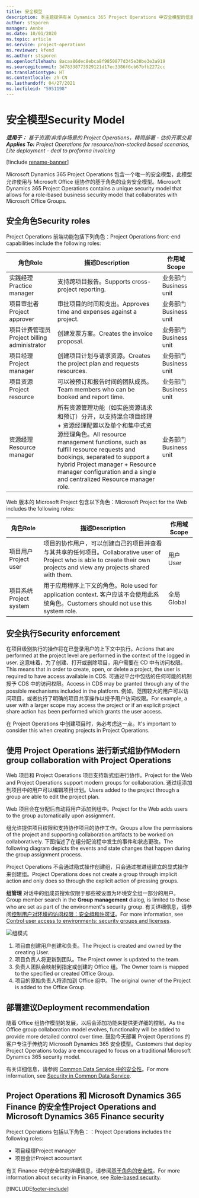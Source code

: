 ```yaml
---
title: 安全模型
description: 本主题提供有关 Dynamics 365 Project Operations 中安全模型的信息。
author: stsporen
manager: Annbe
ms.date: 10/01/2020
ms.topic: article
ms.service: project-operations
ms.reviewer: kfend
ms.author: stsporen
ms.openlocfilehash: 8acaa86dec8ebca8f9850877d345e30be3e3a919
ms.sourcegitcommit: 3d78338773929121d17ec3386f6cb67bfb2272cc
ms.translationtype: HT
ms.contentlocale: zh-CN
ms.lasthandoff: 04/27/2021
ms.locfileid: "5951198"
---
```

# <a name="security-model"></a><span data-ttu-id="ea1f5-103">安全模型</span><span class="sxs-lookup"><span data-stu-id="ea1f5-103">Security Model</span></span>

<span data-ttu-id="ea1f5-104">_**适用于：** 基于资源/非库存场景的 Project Operations，精简部署 - 估价开票交易_</span><span class="sxs-lookup"><span data-stu-id="ea1f5-104">_**Applies To:** Project Operations for resource/non-stocked based scenarios, Lite deployment - deal to proforma invoicing_</span></span>

[!include [rename-banner](~/includes/cc-data-platform-banner.md)]

<span data-ttu-id="ea1f5-105">Microsoft Dynamics 365 Project Operations 包含一个唯一的安全模型，此模型允许使用与 Microsoft Office 组协作的基于角色的业务安全模型。</span><span class="sxs-lookup"><span data-stu-id="ea1f5-105">Microsoft Dynamics 365 Project Operations contains a unique security model that allows for a role-based business security model that collaborates with Microsoft Office Groups.</span></span> 


## <a name="security-roles"></a><span data-ttu-id="ea1f5-106">安全角色</span><span class="sxs-lookup"><span data-stu-id="ea1f5-106">Security roles</span></span>
<span data-ttu-id="ea1f5-107">Project Operations 前端功能包括下列角色：</span><span class="sxs-lookup"><span data-stu-id="ea1f5-107">Project Operations front-end capabilities include the following roles:</span></span>

| <span data-ttu-id="ea1f5-108">角色</span><span class="sxs-lookup"><span data-stu-id="ea1f5-108">Role</span></span>                          | <span data-ttu-id="ea1f5-109">描述</span><span class="sxs-lookup"><span data-stu-id="ea1f5-109">Description</span></span>                                                                                                                                                                 | <span data-ttu-id="ea1f5-110">作用域</span><span class="sxs-lookup"><span data-stu-id="ea1f5-110">Scope</span></span> |
|-------------------------------|-----------------------------------------------------------------------------------------------------------------------------------------------------------------------------|------|
| <span data-ttu-id="ea1f5-111">实践经理</span><span class="sxs-lookup"><span data-stu-id="ea1f5-111">Practice manager</span></span>              | <span data-ttu-id="ea1f5-112">支持跨项目报告。</span><span class="sxs-lookup"><span data-stu-id="ea1f5-112">Supports cross-project reporting.</span></span>                                                                                                            | <span data-ttu-id="ea1f5-113">业务部门</span><span class="sxs-lookup"><span data-stu-id="ea1f5-113">Business unit</span></span>              |
| <span data-ttu-id="ea1f5-114">项目审批者</span><span class="sxs-lookup"><span data-stu-id="ea1f5-114">Project approver</span></span>              | <span data-ttu-id="ea1f5-115">审批项目的时间和支出。</span><span class="sxs-lookup"><span data-stu-id="ea1f5-115">Approves time and expenses against a project.</span></span>                                                                                                                              | <span data-ttu-id="ea1f5-116">业务部门</span><span class="sxs-lookup"><span data-stu-id="ea1f5-116">Business unit</span></span> |
| <span data-ttu-id="ea1f5-117">项目计费管理员</span><span class="sxs-lookup"><span data-stu-id="ea1f5-117">Project billing administrator</span></span> | <span data-ttu-id="ea1f5-118">创建发票方案。</span><span class="sxs-lookup"><span data-stu-id="ea1f5-118">Creates the invoice proposal.</span></span>                                                                                                                                                 | <span data-ttu-id="ea1f5-119">业务部门</span><span class="sxs-lookup"><span data-stu-id="ea1f5-119">Business unit</span></span> |
| <span data-ttu-id="ea1f5-120">项目经理</span><span class="sxs-lookup"><span data-stu-id="ea1f5-120">Project manager</span></span>               | <span data-ttu-id="ea1f5-121">创建项目计划与请求资源。</span><span class="sxs-lookup"><span data-stu-id="ea1f5-121">Creates the project plan and requests resources.</span></span>                                                                                                                              | <span data-ttu-id="ea1f5-122">业务部门</span><span class="sxs-lookup"><span data-stu-id="ea1f5-122">Business unit</span></span> |
| <span data-ttu-id="ea1f5-123">项目资源</span><span class="sxs-lookup"><span data-stu-id="ea1f5-123">Project resource</span></span>              | <span data-ttu-id="ea1f5-124">可以被预订和报告时间的团队成员。</span><span class="sxs-lookup"><span data-stu-id="ea1f5-124">Team members who can be booked and report time.</span></span>                                                                                                          | <span data-ttu-id="ea1f5-125">业务部门</span><span class="sxs-lookup"><span data-stu-id="ea1f5-125">Business unit</span></span>|
| <span data-ttu-id="ea1f5-126">资源经理</span><span class="sxs-lookup"><span data-stu-id="ea1f5-126">Resource manager</span></span>              | <span data-ttu-id="ea1f5-127">所有资源管理功能（如实施资源请求和预订）分开，以支持混合项目经理 + 资源经理配置以及单个和集中式资源经理角色。</span><span class="sxs-lookup"><span data-stu-id="ea1f5-127">All resource management functions, such as fulfill resource requests and bookings, separated to support a hybrid Project manager + Resource manager configuration and a single and centralized Resource manager role.</span></span> | <span data-ttu-id="ea1f5-128">业务部门</span><span class="sxs-lookup"><span data-stu-id="ea1f5-128">Business unit</span></span> |


<span data-ttu-id="ea1f5-129">Web 版本的 Microsoft Project 包含以下角色：</span><span class="sxs-lookup"><span data-stu-id="ea1f5-129">Microsoft Project for the Web includes the following roles:</span></span>

| <span data-ttu-id="ea1f5-130">角色</span><span class="sxs-lookup"><span data-stu-id="ea1f5-130">Role</span></span>           | <span data-ttu-id="ea1f5-131">描述</span><span class="sxs-lookup"><span data-stu-id="ea1f5-131">Description</span></span>                                                                                                        | <span data-ttu-id="ea1f5-132">作用域</span><span class="sxs-lookup"><span data-stu-id="ea1f5-132">Scope</span></span>  |
|----------------|--------------------------------------------------------------------------------------------------------------------|--------|
| <span data-ttu-id="ea1f5-133">项目用户</span><span class="sxs-lookup"><span data-stu-id="ea1f5-133">Project user</span></span>   | <span data-ttu-id="ea1f5-134">项目的协作用户，可以创建自己的项目并查看与其共享的任何项目。</span><span class="sxs-lookup"><span data-stu-id="ea1f5-134">Collaborative user of Project   who is able to create their own projects and view any projects shared with   them.</span></span> | <span data-ttu-id="ea1f5-135">用户</span><span class="sxs-lookup"><span data-stu-id="ea1f5-135">User</span></span>   |
| <span data-ttu-id="ea1f5-136">项目系统</span><span class="sxs-lookup"><span data-stu-id="ea1f5-136">Project system</span></span> | <span data-ttu-id="ea1f5-137">用于应用程序上下文的角色。</span><span class="sxs-lookup"><span data-stu-id="ea1f5-137">Role used for application   context.</span></span> <span data-ttu-id="ea1f5-138">客户应该不会使用此系统角色。</span><span class="sxs-lookup"><span data-stu-id="ea1f5-138">Customers should not use this system role.</span></span>                                    | <span data-ttu-id="ea1f5-139">全局</span><span class="sxs-lookup"><span data-stu-id="ea1f5-139">Global</span></span> |

## <a name="security-enforcement"></a><span data-ttu-id="ea1f5-140">安全执行</span><span class="sxs-lookup"><span data-stu-id="ea1f5-140">Security enforcement</span></span>
<span data-ttu-id="ea1f5-141">在项目级别执行的操作将在已登录用户的上下文中执行。</span><span class="sxs-lookup"><span data-stu-id="ea1f5-141">Actions that are performed at the project level are performed in the context of the logged in user.</span></span> <span data-ttu-id="ea1f5-142">这意味着，为了创建、打开或删除项目，用户需要在 CD 中有访问权限。</span><span class="sxs-lookup"><span data-stu-id="ea1f5-142">This means that in order to create, open, or delete a project, the user is required to have access available in CDS.</span></span> <span data-ttu-id="ea1f5-143">可通过平台中包括的任何可能的机制授予 CDS 中的访问权限。</span><span class="sxs-lookup"><span data-stu-id="ea1f5-143">Access in CDS may be granted through any of the possible mechanisms included in the platform.</span></span> <span data-ttu-id="ea1f5-144">例如，范围较大的用户可以访问项目，或者执行了明确的项目共享操作以授予用户访问权限。</span><span class="sxs-lookup"><span data-stu-id="ea1f5-144">For example, a user with a larger scope may access the project or if an explicit project share action has been performed which grants the user access.</span></span>

<span data-ttu-id="ea1f5-145">在 Project Operations 中创建项目时，务必考虑这一点。</span><span class="sxs-lookup"><span data-stu-id="ea1f5-145">It's important to consider this when creating projects in Project Operations.</span></span>

## <a name="modern-group-collaboration-with-project-operations"></a><span data-ttu-id="ea1f5-146">使用 Project Operations 进行新式组协作</span><span class="sxs-lookup"><span data-stu-id="ea1f5-146">Modern group collaboration with Project Operations</span></span>
<span data-ttu-id="ea1f5-147">Web 项目和 Project Operations 项目支持新式组进行协作。</span><span class="sxs-lookup"><span data-stu-id="ea1f5-147">Project for the Web and Project Operations support modern groups for collaboration.</span></span> <span data-ttu-id="ea1f5-148">通过组添加到项目中的用户可以编辑项目计划。</span><span class="sxs-lookup"><span data-stu-id="ea1f5-148">Users added to the project through a group are able to edit the project plan.</span></span>

<span data-ttu-id="ea1f5-149">Web 项目会在分配后自动将用户添加到组中。</span><span class="sxs-lookup"><span data-stu-id="ea1f5-149">Project for the Web adds users to the group automatically upon assignment.</span></span>

<span data-ttu-id="ea1f5-150">组允许提供项目权限和支持协作项目的协作工作。</span><span class="sxs-lookup"><span data-stu-id="ea1f5-150">Groups allow the permissions of the project and supporting collaboration artifacts to be worked on collaboratively.</span></span> <span data-ttu-id="ea1f5-151">下图描述了在组分配流程中发生的事件和状态更改。</span><span class="sxs-lookup"><span data-stu-id="ea1f5-151">The following diagram depicts the events and state changes that happen during the group assignment process.</span></span>

<span data-ttu-id="ea1f5-152">Project Operations 不会通过隐式操作创建组，只会通过推进组建立的显式操作来创建组。</span><span class="sxs-lookup"><span data-stu-id="ea1f5-152">Project Operations does not create a group through implicit action and only does so through the explicit action of pressing groups.</span></span>

<span data-ttu-id="ea1f5-153">**组管理** 对话中的组成员搜索仅限于那些被设置为环境安全组一部分的用户。</span><span class="sxs-lookup"><span data-stu-id="ea1f5-153">Group member search in the **Group management** dialog, is limited to those who are set as part of the environment's security group.</span></span> <span data-ttu-id="ea1f5-154">有关详细信息，请参阅[控制用户对环境的访问权限：安全组和许可证](/power-platform/admin/control-user-access)。</span><span class="sxs-lookup"><span data-stu-id="ea1f5-154">For more information, see [Control user access to environments: security groups and licenses](/power-platform/admin/control-user-access).</span></span>

![组模式](./media/groupsmode.png)

1. <span data-ttu-id="ea1f5-156">项目由创建用户创建和负责。</span><span class="sxs-lookup"><span data-stu-id="ea1f5-156">The Project is created and owned by the creating User.</span></span>
2. <span data-ttu-id="ea1f5-157">项目负责人将更新到团队。</span><span class="sxs-lookup"><span data-stu-id="ea1f5-157">The Project owner is updated to the team.</span></span>
3. <span data-ttu-id="ea1f5-158">负责人团队会映射到指定或创建的 Office 组。</span><span class="sxs-lookup"><span data-stu-id="ea1f5-158">The Owner team is mapped to the specified or created Office Group.</span></span>
4. <span data-ttu-id="ea1f5-159">项目的原始负责人将添加到 Office 组中。</span><span class="sxs-lookup"><span data-stu-id="ea1f5-159">The original owner of the Project is added to the Office Group.</span></span>

## <a name="deployment-recommendation"></a><span data-ttu-id="ea1f5-160">部署建议</span><span class="sxs-lookup"><span data-stu-id="ea1f5-160">Deployment recommendation</span></span>
<span data-ttu-id="ea1f5-161">随着 Office 组协作模型的发展，以后会添加功能来提供更详细的控制。</span><span class="sxs-lookup"><span data-stu-id="ea1f5-161">As the Office group collaboration model evolves, functionality will be added to provide more detailed control over time.</span></span> <span data-ttu-id="ea1f5-162">鼓励今天部署 Project Operations 的客户专注于传统的 Microsoft Dynamics 365 安全模型。</span><span class="sxs-lookup"><span data-stu-id="ea1f5-162">Customers that deploy Project Operations today are encouraged to focus on a traditional Microsoft Dynamics 365 security model.</span></span>

<span data-ttu-id="ea1f5-163">有关详细信息，请参阅 [Common Data Service 中的安全性](/power-platform/admin/wp-security)。</span><span class="sxs-lookup"><span data-stu-id="ea1f5-163">For more information, see [Security in Common Data Service](/power-platform/admin/wp-security).</span></span>

## <a name="project-operations-and-microsoft-dynamics-365-finance-security"></a><span data-ttu-id="ea1f5-164">Project Operations 和 Microsoft Dynamics 365 Finance 的安全性</span><span class="sxs-lookup"><span data-stu-id="ea1f5-164">Project Operations and Microsoft Dynamics 365 Finance security</span></span>
<span data-ttu-id="ea1f5-165">Project Operations 包括以下角色：：</span><span class="sxs-lookup"><span data-stu-id="ea1f5-165">Project Operations includes the following roles:</span></span>

- <span data-ttu-id="ea1f5-166">项目经理</span><span class="sxs-lookup"><span data-stu-id="ea1f5-166">Project manager</span></span>
- <span data-ttu-id="ea1f5-167">项目会计</span><span class="sxs-lookup"><span data-stu-id="ea1f5-167">Project accountant</span></span>

<span data-ttu-id="ea1f5-168">有关 Finance 中的安全性的详细信息，请参阅[基于角色的安全性](/dynamics365/fin-ops-core/dev-itpro/sysadmin/role-based-security)。</span><span class="sxs-lookup"><span data-stu-id="ea1f5-168">For more information about security in Finance, see [Role-based security](/dynamics365/fin-ops-core/dev-itpro/sysadmin/role-based-security).</span></span>




[!INCLUDE[footer-include](../includes/footer-banner.md)]